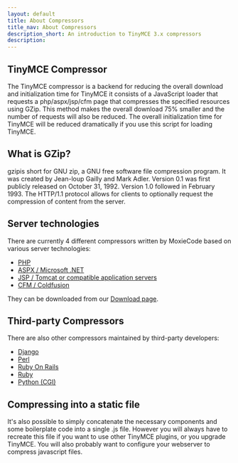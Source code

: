 ```yaml
---
layout: default
title: About Compressors
title_nav: About Compressors
description_short: An introduction to TinyMCE 3.x compressors
description:
---
```


## TinyMCE Compressor

The TinyMCE compressor is a backend for reducing the overall download and initialization time for TinyMCE it consists of a JavaScript loader that requests a php/aspx/jsp/cfm page that compresses the specified resources using GZip. This method makes the overall download 75% smaller and the number of requests will also be reduced. The overall initialization time for TinyMCE will be reduced dramatically if you use this script for loading TinyMCE.

## What is GZip?

gzipis short for GNU zip, a GNU free software file compression program. It was created by Jean-loup Gailly and Mark Adler. Version 0.1 was first publicly released on October 31, 1992\. Version 1.0 followed in February 1993\. The HTTP/1.1 protocol allows for clients to optionally request the compression of content from the server.

## Server technologies

There are currently 4 different compressors written by MoxieCode based on various server technologies:

*   [PHP](https://www.tiny.cloud/docs-3x/compressor/Compressors3x@PHP/)
*   [ASPX / Microsoft .NET](https://www.tiny.cloud/docs-3x/compressor/Compressors3x@.NET/)
*   [JSP / Tomcat or compatible application servers](https://www.tiny.cloud/docs-3x/compressor/Compressors3x@JSP/)
*   [CFM / Coldfusion](https://www.tiny.cloud/docs-3x/compressor/Compressors3x@Coldfusion/)

They can be downloaded from our [Download page](https://www.tiny.cloud/get-tiny/).

## Third-party Compressors

There are also other compressors maintained by third-party developers:

*   [Django](http://code.google.com/p/django-tinymce/)
*   [Perl](http://hacks.traveljury.com/perl_compressor/)
*   [Ruby On Rails](http://tinymcehammer.lanalot.com/)
*   [Ruby](http://garbageburrito.com/home/tinymce_gzip_compressor_ruby_on_rails_plugin)
*   [Python (CGI)](http://code.google.com/p/tinymce-python-compressor/)

## Compressing into a static file

It's also possible to simply concatenate the necessary components and some boilerplate code into a single .js file. However you will always have to recreate this file if you want to use other TinyMCE plugins, or you upgrade TinyMCE. You will also probably want to configure your webserver to compress javascript files.
